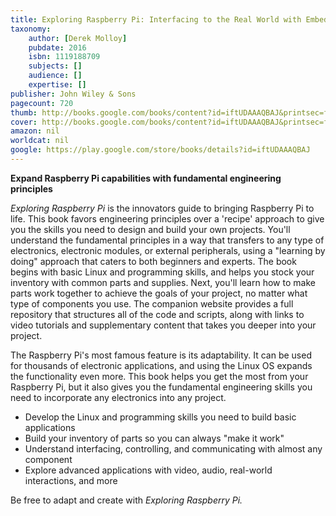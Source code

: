 ```yaml
---
title: Exploring Raspberry Pi: Interfacing to the Real World with Embedded Linux
taxonomy:
	author: [Derek Molloy]
	pubdate: 2016
	isbn: 1119188709
	subjects: []
	audience: []
	expertise: []
publisher: John Wiley & Sons
pagecount: 720
thumb: http://books.google.com/books/content?id=iftUDAAAQBAJ&printsec=frontcover&img=1&zoom=2&edge=curl&imgtk=AFLRE71sVsMUC8t64xddw3o9VGlyvUPPhyLKIhlFVeEkR8nqwUkCt6cbnl1kTuQ1Cx784fmFDjJDgusF4AW5Jgeq244LkN-CCTg7Lm-JVkZWm7wdN-tjEuHImkZaHkLMPhW1MUWWLjKN&source=gbs_api
cover: http://books.google.com/books/content?id=iftUDAAAQBAJ&printsec=frontcover&img=1&zoom=3&edge=curl&imgtk=AFLRE737GMNUr_z4IBW4M4ZM_ZjOwEoL3wprBQF3wgC6C2tjajF7OBq9mW6s1hcSxb7flmEkgXygV5a_WsNrDlZyi5AzEbErbUhuVL0ZjnbUXOq52Hgakb3_tXGy7ay5Q2u63BIiSD5J&source=gbs_api
amazon: nil
worldcat: nil
google: https://play.google.com/store/books/details?id=iftUDAAAQBAJ
---
```

<b>Expand Raspberry Pi capabilities with fundamental engineering principles</b> <p><i>Exploring Raspberry Pi</i> is the innovators guide to bringing Raspberry Pi to life. This book favors engineering principles over a 'recipe' approach to give you the skills you need to design and build your own projects. You'll understand the fundamental principles in a way that transfers to any type of electronics, electronic modules, or external peripherals, using a "learning by doing" approach that caters to both beginners and experts. The book begins with basic Linux and programming skills, and helps you stock your inventory with common parts and supplies. Next, you'll learn how to make parts work together to achieve the goals of your project, no matter what type of components you use. The companion website provides a full repository that structures all of the code and scripts, along with links to video tutorials and supplementary content that takes you deeper into your project. <p>The Raspberry Pi's most famous feature is its adaptability. It can be used for thousands of electronic applications, and using the Linux OS expands the functionality even more. This book helps you get the most from your Raspberry Pi, but it also gives you the fundamental engineering skills you need to incorporate any electronics into any project. <ul> <li>Develop the Linux and programming skills you need to build basic applications</li> <li>Build your inventory of parts so you can always "make it work"</li> <li>Understand interfacing, controlling, and communicating with almost any component</li> <li>Explore advanced applications with video, audio, real-world interactions, and more</li> </ul> <p>Be free to adapt and create with <i>Exploring Raspberry Pi.</i>